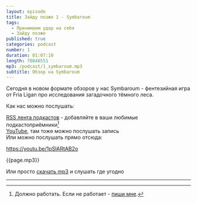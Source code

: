 ```yaml
---
layout: episode
title: Зайду позже 1 - Symbaroum
tags:
  - Принимаем удар на себя
  - Зайду позже
published: true
categories: podcast
number: 1
duration: 01:07:10
length: 70846551
mp3: /podcast/1_symbaroum.mp3
subtitle: Обзор на Symbaroum
---
```

Сегодня в новом формате обзоров у нас Symbaroum - фентезийная игра от Fria Ligan про исследования загадочного тёмного леса.

Как нас можно послушать:

[RSS лента подкастов](/podcast-feed.xml) - добавляйте в ваши любимые подкастоприёмники[^1]  
[YouTube](https://youtu.be/1pSlARtAB2o), там тоже можно послушать запись  
Или можно послушать прямо отсюда:

https://youtu.be/1pSlARtAB2o

{{page.mp3}}

Или просто [скачать mp3]({{page.mp3}}) и слушать где угодно

---

[^1]: Должно работать. Если не работает - [пиши мне](https://t.me/wunderwaffla).
